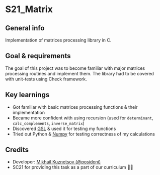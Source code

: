 # S21_Matrix

## General info 

Implementation of matrices processing library in C. 

## Goal & requirements

The goal of this project was to become familiar with major matrices processing routines and
implement them. The library had to be covered with unit-tests using Check framework.

## Key learnings
- Got familiar with basic matrices processing functions & their implementation
- Became more confident with using recursion (used for `determinant`, `calc_complements`, `inverse_matrix`)
- Discovered [GSL](https://www.gnu.org/software/gsl/) & used it for testing my functions
- Tried out Python & [Numpy](https://github.com/numpy/numpy) for testing correctness of my calculations

## Credits
- Developer: [Mikhail Kuznetsov (@posidoni)](https://github.com/posidoni)
- SC21 for providing this task as a part of our curriculum 🙂💚
